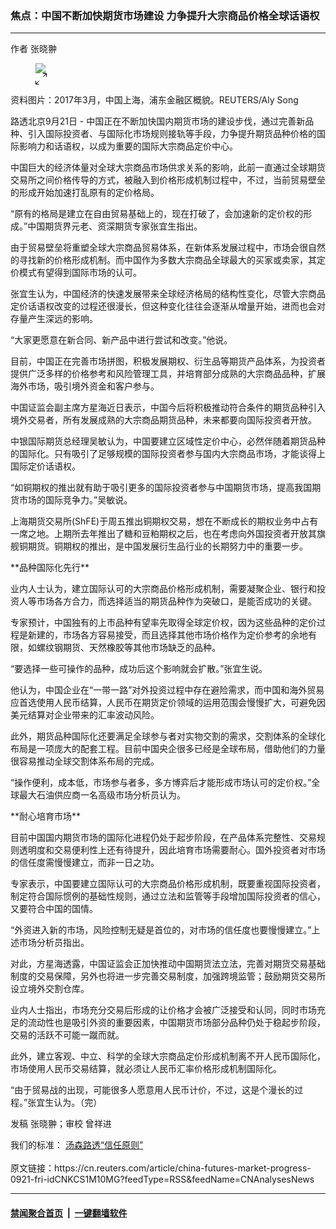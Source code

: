 ### 焦点：中国不断加快期货市场建设 力争提升大宗商品价格全球话语权
------------------------

<div class="StandardArticleBody_body">
 <p>
  作者 张晓翀
 </p>
 <div class="PrimaryAsset_container">
  <div class="Image_container" tabindex="-1">
   <figure class="Image_zoom" style="padding-bottom:">
    <div class="LazyImage_container LazyImage_dark" style="background-image:none">
     <img src="//s3.reutersmedia.net/resources/r/?m=02&amp;d=20180921&amp;t=2&amp;i=1306644825&amp;r=LYNXNPEE8K0FN&amp;w=20"/>
     <div class="LazyImage_image LazyImage_fallback" style="background-image:url(//s3.reutersmedia.net/resources/r/?m=02&amp;d=20180921&amp;t=2&amp;i=1306644825&amp;r=LYNXNPEE8K0FN&amp;w=20);background-position:center center;background-color:inherit">
     </div>
    </div>
    <div class="Image_expand-button">
     <svg height="18px" version="1.1" viewbox="0 0 18 18" width="18px">
      <path d="M16.2928932,1 L12.5,1 C12.2238576,1 12,0.776142375 12,0.5 C12,0.223857625 12.2238576,0 12.5,0 L17.5,0 C17.7761424,0 18,0.223857625 18,0.5 L18,5.5 C18,5.77614237 17.7761424,6 17.5,6 C17.2238576,6 17,5.77614237 17,5.5 L17,1.70710678 L12.8535534,5.85355339 C12.6582912,6.04881554 12.3417088,6.04881554 12.1464466,5.85355339 C11.9511845,5.65829124 11.9511845,5.34170876 12.1464466,5.14644661 L16.2928932,1 Z M1,16.2928932 L5.14644661,12.1464466 C5.34170876,11.9511845 5.65829124,11.9511845 5.85355339,12.1464466 C6.04881554,12.3417088 6.04881554,12.6582912 5.85355339,12.8535534 L1.70710678,17 L5.5,17 C5.77614237,17 6,17.2238576 6,17.5 C6,17.7761424 5.77614237,18 5.5,18 L0.5,18 C0.223857625,18 0,17.7761424 0,17.5 L0,12.5 C0,12.2238576 0.223857625,12 0.5,12 C0.776142375,12 1,12.2238576 1,12.5 L1,16.2928932 Z">
      </path>
     </svg>
    </div>
   </figure>
   <figcaption>
    <div class="Image_caption">
     <span>
      资料图片：2017年3月，中国上海，浦东金融区概貌。REUTERS/Aly Song
     </span>
    </div>
   </figcaption>
  </div>
 </div>
 <p>
  路透北京9月21日 - 中国正在不断加快国内期货市场的建设步伐，通过完善新品种、引入国际投资者、与国际化市场规则接轨等手段，力争提升期货品种价格的国际影响力和话语权，以成为重要的国际大宗商品定价中心。
 </p>
 <p>
  中国巨大的经济体量对全球大宗商品市场供求关系的影响，此前一直通过全球期货交易所之间价格传导的方式，被融入到价格形成机制过程中，不过，当前贸易壁垒的形成开始加速打乱原有的定价格局。
 </p>
 <p>
  “原有的格局是建立在自由贸易基础上的，现在打破了，会加速新的定价权的形成。”中国期货界元老、资深期货专家张宜生指出。
 </p>
 <p>
  由于贸易壁垒将重塑全球大宗商品贸易体系，在新体系发展过程中，市场会很自然的寻找新的价格形成机制。而中国作为多数大宗商品全球最大的买家或卖家，其定价模式有望得到国际市场的认可。
 </p>
 <p>
  张宜生认为，中国经济的快速发展带来全球经济格局的结构性变化，尽管大宗商品定价话语权改变的过程还很漫长，但这种变化往往会逐渐从增量开始，进而也会对存量产生深远的影响。
 </p>
 <p>
  “大家更愿意在新合同、新产品中进行尝试和改变。”他说。
 </p>
 <p>
  目前，中国正在完善市场拼图，积极发展期权、衍生品等期货产品体系，为投资者提供广泛多样的价格参考和风险管理工具，并培育部分成熟的大宗商品品种，扩展海外市场，吸引境外资金和客户参与。
 </p>
 <p>
  中国证监会副主席方星海近日表示，中国今后将积极推动符合条件的期货品种引入境外交易者，所有发展成熟的大宗商品期货品种，未来都要向国际投资者开放。
 </p>
 <p>
  中银国际期货总经理吴敏认为，中国要建立区域性定价中心，必然伴随着期货品种的国际化。只有吸引了足够规模的国际投资者参与国内大宗商品市场，才能谈得上国际定价话语权。
 </p>
 <p>
  “如铜期权的推出就有助于吸引更多的国际投资者参与中国期货市场，提高我国期货市场的国际竞争力。”吴敏说。
 </p>
 <p>
  上海期货交易所(ShFE)于周五推出铜期权交易，想在不断成长的期权业务中占有一席之地。上期所去年推出了糖和豆粕期权之后，也在考虑向外国投资者开放其旗舰铜期货。铜期权的推出，是中国发展衍生品行业的长期努力中的重要一步。
 </p>
 <p>
  **品种国际化先行**
 </p>
 <p>
  业内人士认为，建立国际认可的大宗商品价格形成机制，需要凝聚企业、银行和投资人等市场各方合力，而选择适当的期货品种作为突破口，是能否成功的关键。
 </p>
 <p>
  专家预计，中国独有的上市品种有望率先取得全球定价权，因为这些品种的定价过程是新建的，市场各方容易接受，而且选择其他市场价格作为定价参考的余地有限，如螺纹钢期货、天然橡胶等其他市场缺乏的品种。
 </p>
 <p>
  “要选择一些可操作的品种，成功后这个影响就会扩散。”张宜生说。
 </p>
 <p>
  他认为，中国企业在“一带一路”对外投资过程中存在避险需求，而中国和海外贸易应首选使用人民币结算，人民币在期货定价领域的运用范围会慢慢扩大，可避免因美元结算对企业带来的汇率波动风险。
 </p>
 <p>
  此外，期货品种国际化还要满足全球参与者对实物交割的需求，交割体系的全球化布局是一项庞大的配套工程。目前中国央企很多已经是全球布局，借助他们的力量很容易推动全球交割体系布局的完成。
 </p>
 <p>
  “操作便利，成本低，市场参与者多，多方博弈后才能形成市场认可的定价权。”全球最大石油供应商一名高级市场分析员认为。
 </p>
 <p>
  **耐心培育市场**
 </p>
 <p>
  目前中国国内期货市场的国际化进程仍处于起步阶段，在产品体系完整性、交易规则透明度和交易便利性上还有待提升，因此培育市场需要耐心。国外投资者对市场的信任度需慢慢建立，而非一日之功。
 </p>
 <p>
  专家表示，中国要建立国际认可的大宗商品价格形成机制，既要重视国际投资者，制定符合国际惯例的基础性规则，通过立法和监管等手段增加国际投资者的信心，又要符合中国的国情。
 </p>
 <p>
  “外资进入新的市场，风险控制无疑是首位的，对市场的信任度也要慢慢建立。”上述市场分析员指出。
 </p>
 <p>
  对此，方星海透露，中国证监会正加快推动中国期货法立法，完善对期货交易基础制度的交易保障，另外也将进一步完善交易制度，加强跨境监管；鼓励期货交易所设立境外交割仓库。
 </p>
 <p>
  业内人士指出，市场充分交易后形成的让价格才会被广泛接受和认同，同时市场充足的流动性也是吸引外资的重要因素，中国期货市场部分品种仍处于稳起步阶段，交易的活跃不可能一蹴而就。
 </p>
 <p>
  此外，建立客观、中立、科学的全球大宗商品定价形成机制离不开人民币国际化，市场使用人民币交易结算，就必须让人民币汇率价格形成机制国际化。
 </p>
 <p>
  “由于贸易战的出现，可能很多人愿意用人民币计价，不过，这是个漫长的过程。”张宜生认为。（完）
 </p>
 <div class="Attribution_container">
  <div class="Attribution_attribution">
   <p class="Attribution_content">
    发稿 张晓翀；审校 曾祥进
   </p>
  </div>
 </div>
 <div class="StandardArticleBody_trustBadgeContainer">
  <span class="StandardArticleBody_trustBadgeTitle">
   我们的标准：
  </span>
  <span class="trustBadgeUrl">
   <a href="https://www.thomsonreuters.cn/content/dam/openweb/documents/pdf/china/brochures/about-us-1.pdf">
    汤森路透“信任原则”
   </a>
  </span>
 </div>
</div>
<br/>原文链接：https://cn.reuters.com/article/china-futures-market-progress-0921-fri-idCNKCS1M10MG?feedType=RSS&feedName=CNAnalysesNews


------------------------
#### [禁闻聚合首页](https://github.com/gfw-breaker/banned-news/blob/master/README.md) &nbsp;|&nbsp;  [一键翻墙软件](https://github.com/gfw-breaker/nogfw/blob/master/README.md)